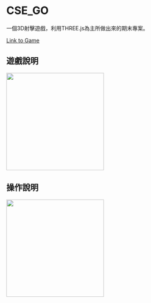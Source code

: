 # CSE_GO
一個3D射擊遊戲，利用THREE.js為主所做出來的期末專案。

[Link to Game](https://zhen-chein.github.io/CSE_GO/index.html)


## 遊戲說明

<p >
    <img src="https://github.com/Zhen-Chein/CSE_GO/blob/master/CSE_GO/howToGame.png" height="256">
  </a>
</p>

## 操作說明

<p >
    <img src="https://github.com/Zhen-Chein/CSE_GO/blob/master/CSE_GO/howToPlay.png" height="256">
  </a>
</p>
